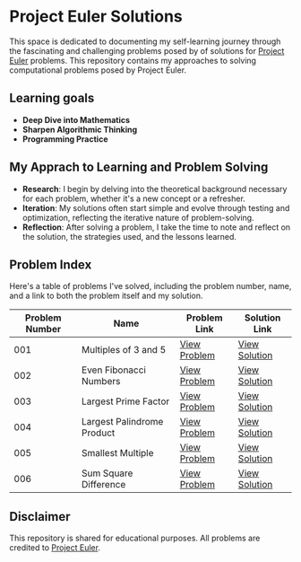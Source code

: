 # Project Euler Solutions

This space is dedicated to documenting my self-learning journey through the fascinating and challenging problems posed by of solutions for [Project Euler](https://projecteuler.net/) problems. This repository contains my approaches to solving  computational problems posed by Project Euler.

## Learning goals
- **Deep Dive into Mathematics**
- **Sharpen Algorithmic Thinking**
- **Programming Practice**

## My Apprach to Learning and Problem Solving
- **Research**: I begin by delving into the theoretical background necessary for each problem, whether it's a new concept or a refresher.
- **Iteration**:  My solutions often start simple and evolve through testing and optimization, reflecting the iterative nature of problem-solving.
- **Reflection**: After solving a problem, I take the time to note and reflect on the solution, the strategies used, and the lessons learned.

## Problem Index

Here's a table of problems I've solved, including the problem number, name, and a link to both the problem itself and my solution.

| Problem Number | Name                  | Problem Link                                           | Solution Link          |
|----------------|-----------------------|-------------------------------------------------------|------------------------|
| 001            | Multiples of 3 and 5   | [View Problem](https://projecteuler.net/problem=1)    | [View Solution](problem01)|
| 002            | Even Fibonacci Numbers   | [View Problem](https://projecteuler.net/problem=2)    | [View Solution](problem02)|
| 003            | Largest Prime Factor   | [View Problem](https://projecteuler.net/problem=3)    | [View Solution](problem03)|
| 004            | Largest Palindrome Product   | [View Problem](https://projecteuler.net/problem=4)    | [View Solution](problem04)|
 005            | Smallest Multiple   | [View Problem](https://rojecteuler.net/problem=5)    | [View Solution](problem05)|
 006            | Sum Square Difference   | [View Problem](https://rojecteuler.net/problem=6)    | [View Solution](problem06)|




## Disclaimer

This repository is shared for educational purposes. All problems are credited to [Project Euler](https://projecteuler.net/).


